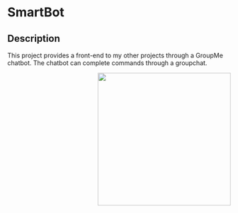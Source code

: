 # SmartBot

## Description
This project provides a front-end to my other projects through a GroupMe chatbot. The chatbot can complete commands through a groupchat.

<img align="right" width="300" src="https://github.com/joshuarreid/SmartBot/blob/master/GroupChat.jpeg" />



 





